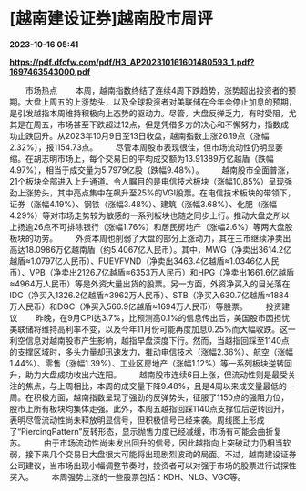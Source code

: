 # [越南建设证券]越南股市周评

**2023-10-16 05:41**

**https://pdf.dfcfw.com/pdf/H3_AP202310161601480593_1.pdf?1697463543000.pdf**

　　市场热点 　　本周，越南指数终结了连续4周下跌趋势，涨势超出投资者的预期。大盘上周五的上涨势头，以及全球投资者对美联储在今年会停止加息的预期，是引发越指本周维持积极向上态势的驱动力。尽管，大盘反弹乏力，有时受阻，尤其是在周五，市场甚至下跌超过12点，但是凭借多方的决心和不懈努力，指数成功止跌回升。从2023年10月9日至13日收盘，越南指数上涨26.19点（涨幅2.32%），报1154.73点。 　　尽管本周股市表现很佳，但市场流动性仍明显萎缩。在胡志明市场上，每个交易日的平均成交额为13.91389万亿越盾（跌幅4.97%），相当于成交量为5.7979亿股（跌幅9.48%）。 　　越南股市全面普涨，21个板块全部进入上升通道。令人瞩目的是电信技术板块（涨幅10.85%）呈现强劲上涨势头，其中亮点集中在飙升至25%的VGI股票。在电信技术板块的带领下，证券（涨幅4.19%）、钢铁（涨幅3.48%）、建筑（涨幅3.68%）、化肥（涨幅4.29%）等对市场走势较为敏感的一系列板块也随之同步上行。推动大盘之所以上扬逾26点不可排除银行（涨幅1.76%）和居民房地产（涨幅2.6%）等两大盘股板块的功劳。 　　外资本周也削弱了大盘的部分上涨动力，其在三市继续净卖出高达18.0986万亿越南盾（约5.4067亿人民币）。其中，MWG（净卖出3614.2亿越盾≈1.0797亿人民币）、FUEVFVND（净卖出3463.4亿越盾≈1.0346亿人民币）、VPB（净卖出2126.7亿越盾≈6353万人民币）和HPG（净卖出1661.6亿越盾≈4964万人民币）等是外资大量出货的股票。另一方面，外资净买入的目光落在IDC（净买入1326.2亿越盾≈3962万人民币）、STB（净买入630.7亿越盾≈1884万人民币）和DGC（净买入566.9亿越盾≈1694万人民币）等股票。 　　投资建议 　　昨晚，在9月CPI达3.7%，比预测高0.1%的信息传出后，美国股市因担忧美联储将维持高利率不变，以及今年11月份可能再度加息0.25%而大幅收跌。这一利空信息对越南股市产生影响，越指早盘深度下行。然而，当越指回踩至1140点的支撑区域时，多头力量却迅速发力，推动电信技术（涨幅2.36%）、航空（涨幅1.44%）、零售（涨幅1.39%）、工业区房地产（涨幅1.12%）等一系列板块逆转回升，助力大盘成功收出六连阳。 　　越南股市连续6日上涨，但流动性则是最受关注的焦点，与上周相比，本周的成交量下降9.48%，且是4周以来成交量最低的一周。在积极方面，越南指数呈现了强劲的反弹势头，征服了1150点的强阻力位，股市上所有板块均集体走强。此外，本周五越指回踩1140点支撑位后逆转回升，表明尽管流动性尚未释放明显信号，但积极信号已经来袭。周线图上形成了“PiercingPattern”反转形态，显示抛售力度已经减缓，市场有可能会曲折复苏。 　　由于市场流动性尚未发出回升的信号，因此越指向上突破动力仍相当软弱，接下来几个交易日大盘很大可能将出现剧烈波动的局面。不过，越南建设证券公司建议，当市场出现小幅调整节奏时，投资者可以对强于市场的股票进行试探性买入。 　　本周强势上涨的一些股票包括：KDH、NLG、VGC等。